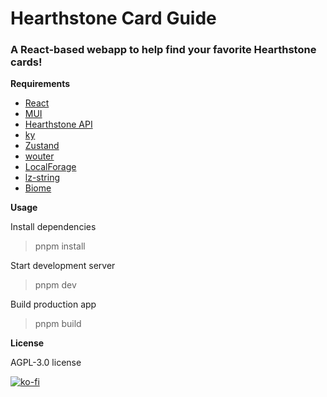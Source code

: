 # Hearthstone Card Guide

### A React-based webapp to help find your favorite Hearthstone cards!

**Requirements**
- [React](https://react.dev/)
- [MUI](https://mui.com/)
- [Hearthstone API](https://develop.battle.net/)
- [ky](https://www.npmjs.com/package/ky)
- [Zustand](https://www.npmjs.com/package/zustand)
- [wouter](https://www.npmjs.com/package/wouter)
- [LocalForage](https://www.npmjs.com/package/localforage)
- [lz-string](https://www.npmjs.com/package/lz-string)
- [Biome](https://biomejs.dev/)


**Usage**

Install dependencies
> pnpm install

Start development server
> pnpm dev

Build production app
> pnpm build


**License**

AGPL-3.0 license

[![ko-fi](https://ko-fi.com/img/githubbutton_sm.svg)](https://ko-fi.com/M4M3HQD82)